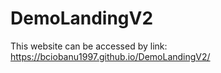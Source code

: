 # DemoLandingV2
This website can be accessed by link: https://bciobanu1997.github.io/DemoLandingV2/
